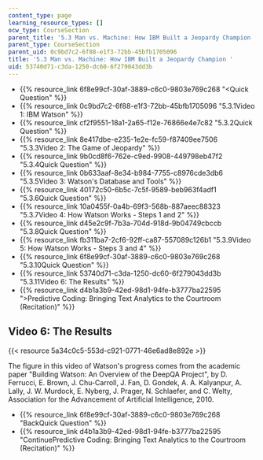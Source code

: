 ```yaml
---
content_type: page
learning_resource_types: []
ocw_type: CourseSection
parent_title: '5.3 Man vs. Machine: How IBM Built a Jeopardy Champion '
parent_type: CourseSection
parent_uid: 0c9bd7c2-6f88-e1f3-72bb-45bfb1705096
title: '5.3 Man vs. Machine: How IBM Built a Jeopardy Champion '
uid: 53740d71-c3da-1250-dc60-6f279043dd3b
---
```


*   {{% resource_link 6f8e99cf-30af-3889-c6c0-9803e769c268 "\<Quick Question" %}}
*   {{% resource_link 0c9bd7c2-6f88-e1f3-72bb-45bfb1705096 "5.3.1Video 1: IBM Watson" %}}
*   {{% resource_link cf2f9551-18a1-2a65-f12e-76866e4e7c82 "5.3.2Quick Question" %}}
*   {{% resource_link 8e417dbe-e235-1e2e-fc59-f87409ee7506 "5.3.3Video 2: The Game of Jeopardy" %}}
*   {{% resource_link 9b0cd8f6-762e-c9ed-9908-449798eb47f2 "5.3.4Quick Question" %}}
*   {{% resource_link 0b633aaf-8e34-b984-7755-c8976cde3db6 "5.3.5Video 3: Watson's Database and Tools" %}}
*   {{% resource_link 40172c50-6b5c-7c5f-9589-beb963f4adf1 "5.3.6Quick Question" %}}
*   {{% resource_link 10a0455f-0a4b-69f3-568b-887aeec88323 "5.3.7Video 4: How Watson Works - Steps 1 and 2" %}}
*   {{% resource_link d45e2c9f-7b3a-704d-918d-9b04749cbccb "5.3.8Quick Question" %}}
*   {{% resource_link fb311ba7-2cf6-92ff-ca87-557089c126b1 "5.3.9Video 5: How Watson Works - Steps 3 and 4" %}}
*   {{% resource_link 6f8e99cf-30af-3889-c6c0-9803e769c268 "5.3.10Quick Question" %}}
*   {{% resource_link 53740d71-c3da-1250-dc60-6f279043dd3b "5.3.11Video 6: The Results" %}}
*   {{% resource_link d4b1a3b9-42ed-98d1-94fe-b3777ba22595 "\>Predictive Coding: Bringing Text Analytics to the Courtroom (Recitation)" %}}

Video 6: The Results
--------------------

{{< resource 5a34c0c5-553d-c921-0771-46e6ad8e892e >}}

The figure in this video of Watson's progress comes from the academic paper "Building Watson: An Overview of the DeepQA Project", by D. Ferrucci, E. Brown, J. Chu-Carroll, J. Fan, D. Gondek, A. A. Kalyanpur, A. Lally, J. W. Murdock, E. Nyberg, J. Prager, N. Schlaefer, and C. Welty, Association for the Advancement of Artificial Intelligence, 2010.

*   {{% resource_link 6f8e99cf-30af-3889-c6c0-9803e769c268 "BackQuick Question" %}}
*   {{% resource_link d4b1a3b9-42ed-98d1-94fe-b3777ba22595 "ContinuePredictive Coding: Bringing Text Analytics to the Courtroom (Recitation)" %}}